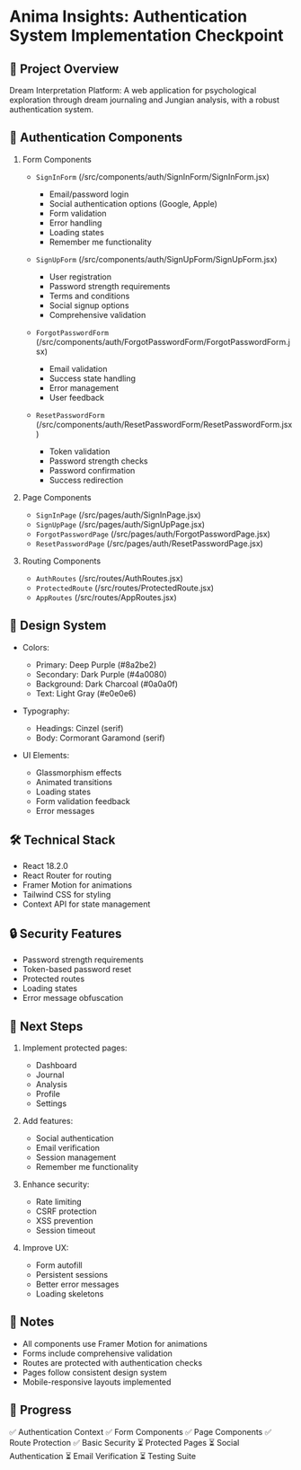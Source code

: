 # Anima Insights: Authentication System Implementation Checkpoint

## 🚀 Project Overview
Dream Interpretation Platform: A web application for psychological exploration through dream journaling and Jungian analysis, with a robust authentication system.

## 🔐 Authentication Components
1. Form Components
   - `SignInForm` (/src/components/auth/SignInForm/SignInForm.jsx)
     - Email/password login
     - Social authentication options (Google, Apple)
     - Form validation
     - Error handling
     - Loading states
     - Remember me functionality

   - `SignUpForm` (/src/components/auth/SignUpForm/SignUpForm.jsx)
     - User registration
     - Password strength requirements
     - Terms and conditions
     - Social signup options
     - Comprehensive validation

   - `ForgotPasswordForm` (/src/components/auth/ForgotPasswordForm/ForgotPasswordForm.jsx)
     - Email validation
     - Success state handling
     - Error management
     - User feedback

   - `ResetPasswordForm` (/src/components/auth/ResetPasswordForm/ResetPasswordForm.jsx)
     - Token validation
     - Password strength checks
     - Password confirmation
     - Success redirection

2. Page Components
   - `SignInPage` (/src/pages/auth/SignInPage.jsx)
   - `SignUpPage` (/src/pages/auth/SignUpPage.jsx)
   - `ForgotPasswordPage` (/src/pages/auth/ForgotPasswordPage.jsx)
   - `ResetPasswordPage` (/src/pages/auth/ResetPasswordPage.jsx)

3. Routing Components
   - `AuthRoutes` (/src/routes/AuthRoutes.jsx)
   - `ProtectedRoute` (/src/routes/ProtectedRoute.jsx)
   - `AppRoutes` (/src/routes/AppRoutes.jsx)

## 🎨 Design System
- Colors:
  - Primary: Deep Purple (#8a2be2)
  - Secondary: Dark Purple (#4a0080)
  - Background: Dark Charcoal (#0a0a0f)
  - Text: Light Gray (#e0e0e6)

- Typography:
  - Headings: Cinzel (serif)
  - Body: Cormorant Garamond (serif)

- UI Elements:
  - Glassmorphism effects
  - Animated transitions
  - Loading states
  - Form validation feedback
  - Error messages

## 🛠 Technical Stack
- React 18.2.0
- React Router for routing
- Framer Motion for animations
- Tailwind CSS for styling
- Context API for state management

## 🔒 Security Features
- Password strength requirements
- Token-based password reset
- Protected routes
- Loading states
- Error message obfuscation

## 🚀 Next Steps
1. Implement protected pages:
   - Dashboard
   - Journal
   - Analysis
   - Profile
   - Settings

2. Add features:
   - Social authentication
   - Email verification
   - Session management
   - Remember me functionality

3. Enhance security:
   - Rate limiting
   - CSRF protection
   - XSS prevention
   - Session timeout

4. Improve UX:
   - Form autofill
   - Persistent sessions
   - Better error messages
   - Loading skeletons

## 📝 Notes
- All components use Framer Motion for animations
- Forms include comprehensive validation
- Routes are protected with authentication checks
- Pages follow consistent design system
- Mobile-responsive layouts implemented

## 🎯 Progress
✅ Authentication Context
✅ Form Components
✅ Page Components
✅ Route Protection
✅ Basic Security
⏳ Protected Pages
⏳ Social Authentication
⏳ Email Verification
⏳ Testing Suite
